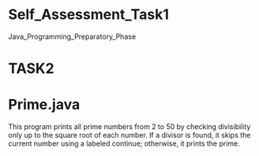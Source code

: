 # Self_Assessment_Task1
Java_Programming_Preparatory_Phase

# TASK2
# Prime.java
This program prints all prime numbers from 2 to 50 by checking divisibility only up to the square root of each number.
If a divisor is found, it skips the current number using a labeled continue; otherwise, it prints the prime.
